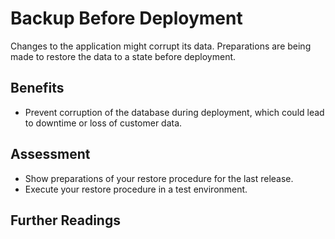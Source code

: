 # Backup Before Deployment

Changes to the application might corrupt its data. Preparations are being made to restore the data to a state before deployment.

## Benefits

- Prevent corruption of the database during deployment, which could lead to downtime or loss of customer data.

## Assessment

- Show preparations of your restore procedure for the last release.
- Execute your restore procedure in a test environment.

## Further Readings
